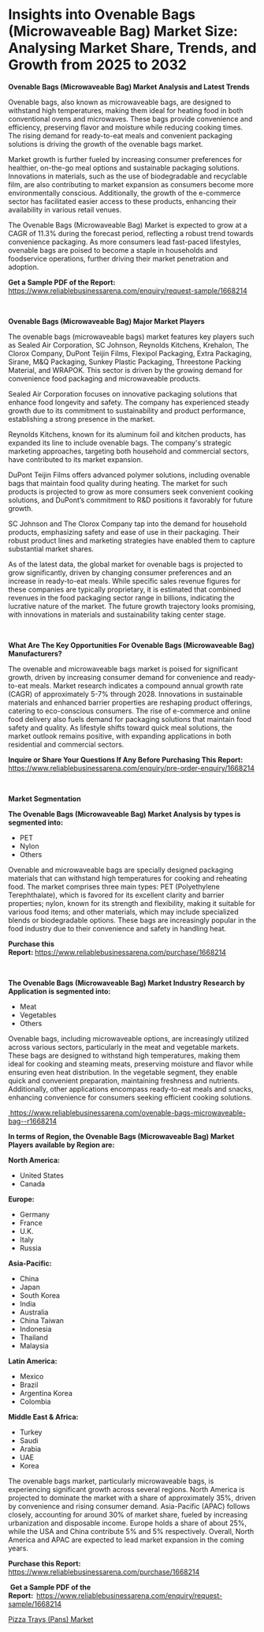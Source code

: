 <p><h1>Insights into Ovenable Bags (Microwaveable Bag) Market Size: Analysing Market Share, Trends, and Growth from 2025 to 2032</h1></p><p><strong>Ovenable Bags (Microwaveable Bag) Market Analysis and Latest Trends</strong></p>
<p><p>Ovenable bags, also known as microwaveable bags, are designed to withstand high temperatures, making them ideal for heating food in both conventional ovens and microwaves. These bags provide convenience and efficiency, preserving flavor and moisture while reducing cooking times. The rising demand for ready-to-eat meals and convenient packaging solutions is driving the growth of the ovenable bags market. </p><p>Market growth is further fueled by increasing consumer preferences for healthier, on-the-go meal options and sustainable packaging solutions. Innovations in materials, such as the use of biodegradable and recyclable film, are also contributing to market expansion as consumers become more environmentally conscious. Additionally, the growth of the e-commerce sector has facilitated easier access to these products, enhancing their availability in various retail venues.</p><p>The Ovenable Bags (Microwaveable Bag) Market is expected to grow at a CAGR of 11.3% during the forecast period, reflecting a robust trend towards convenience packaging. As more consumers lead fast-paced lifestyles, ovenable bags are poised to become a staple in households and foodservice operations, further driving their market penetration and adoption.</p></p>
<p><strong>Get a Sample PDF of the Report:&nbsp;</strong> <a href="https://www.reliablebusinessarena.com/enquiry/request-sample/1668214?utm_campaign=1948&utm_medium=2&utm_source=Github&utm_content=ia&utm_term=09022025&utm_id=ovenable-bags-microwaveable-bag">https://www.reliablebusinessarena.com/enquiry/request-sample/1668214</a></p>
<p>&nbsp;</p>
<p><strong>Ovenable Bags (Microwaveable Bag) Major Market Players</strong></p>
<p><p>The ovenable bags (microwaveable bags) market features key players such as Sealed Air Corporation, SC Johnson, Reynolds Kitchens, Krehalon, The Clorox Company, DuPont Teijin Films, Flexipol Packaging, Extra Packaging, Sirane, M&Q Packaging, Sunkey Plastic Packaging, Threestone Packing Material, and WRAPOK. This sector is driven by the growing demand for convenience food packaging and microwaveable products.</p><p>Sealed Air Corporation focuses on innovative packaging solutions that enhance food longevity and safety. The company has experienced steady growth due to its commitment to sustainability and product performance, establishing a strong presence in the market.</p><p>Reynolds Kitchens, known for its aluminum foil and kitchen products, has expanded its line to include ovenable bags. The company's strategic marketing approaches, targeting both household and commercial sectors, have contributed to its market expansion.</p><p>DuPont Teijin Films offers advanced polymer solutions, including ovenable bags that maintain food quality during heating. The market for such products is projected to grow as more consumers seek convenient cooking solutions, and DuPont’s commitment to R&D positions it favorably for future growth.</p><p>SC Johnson and The Clorox Company tap into the demand for household products, emphasizing safety and ease of use in their packaging. Their robust product lines and marketing strategies have enabled them to capture substantial market shares.</p><p>As of the latest data, the global market for ovenable bags is projected to grow significantly, driven by changing consumer preferences and an increase in ready-to-eat meals. While specific sales revenue figures for these companies are typically proprietary, it is estimated that combined revenues in the food packaging sector range in billions, indicating the lucrative nature of the market. The future growth trajectory looks promising, with innovations in materials and sustainability taking center stage.</p></p>
<p>&nbsp;</p>
<p><strong>What Are The Key Opportunities For Ovenable Bags (Microwaveable Bag) Manufacturers?</strong></p>
<p><p>The ovenable and microwaveable bags market is poised for significant growth, driven by increasing consumer demand for convenience and ready-to-eat meals. Market research indicates a compound annual growth rate (CAGR) of approximately 5-7% through 2028. Innovations in sustainable materials and enhanced barrier properties are reshaping product offerings, catering to eco-conscious consumers. The rise of e-commerce and online food delivery also fuels demand for packaging solutions that maintain food safety and quality. As lifestyle shifts toward quick meal solutions, the market outlook remains positive, with expanding applications in both residential and commercial sectors.</p></p>
<p><strong>Inquire or Share Your Questions If Any Before Purchasing This Report:</strong> <a href="https://www.reliablebusinessarena.com/enquiry/pre-order-enquiry/1668214?utm_campaign=1948&utm_medium=2&utm_source=Github&utm_content=ia&utm_term=09022025&utm_id=ovenable-bags-microwaveable-bag">https://www.reliablebusinessarena.com/enquiry/pre-order-enquiry/1668214</a></p>
<p>&nbsp;</p>
<p><strong>Market Segmentation</strong></p>
<p><strong>The Ovenable Bags (Microwaveable Bag) Market Analysis by types is segmented into:</strong></p>
<p><ul><li>PET</li><li>Nylon</li><li>Others</li></ul></p>
<p><p>Ovenable and microwaveable bags are specially designed packaging materials that can withstand high temperatures for cooking and reheating food. The market comprises three main types: PET (Polyethylene Terephthalate), which is favored for its excellent clarity and barrier properties; nylon, known for its strength and flexibility, making it suitable for various food items; and other materials, which may include specialized blends or biodegradable options. These bags are increasingly popular in the food industry due to their convenience and safety in handling heat.</p></p>
<p><strong>Purchase this Report:&nbsp;</strong><a href="https://www.reliablebusinessarena.com/purchase/1668214?utm_campaign=1948&utm_medium=2&utm_source=Github&utm_content=ia&utm_term=09022025&utm_id=ovenable-bags-microwaveable-bag">https://www.reliablebusinessarena.com/purchase/1668214</a></p>
<p>&nbsp;</p>
<p><strong>The Ovenable Bags (Microwaveable Bag) Market Industry Research by Application is segmented into:</strong></p>
<p><ul><li>Meat</li><li>Vegetables</li><li>Others</li></ul></p>
<p><p>Ovenable bags, including microwaveable options, are increasingly utilized across various sectors, particularly in the meat and vegetable markets. These bags are designed to withstand high temperatures, making them ideal for cooking and steaming meats, preserving moisture and flavor while ensuring even heat distribution. In the vegetable segment, they enable quick and convenient preparation, maintaining freshness and nutrients. Additionally, other applications encompass ready-to-eat meals and snacks, enhancing convenience for consumers seeking efficient cooking solutions.</p></p>
<p><a href="https://www.reliablebusinessarena.com/ovenable-bags-microwaveable-bag--r1668214?utm_campaign=1948&utm_medium=2&utm_source=Github&utm_content=ia&utm_term=09022025&utm_id=ovenable-bags-microwaveable-bag">&nbsp;https://www.reliablebusinessarena.com/ovenable-bags-microwaveable-bag--r1668214</a></p>
<p><strong>In terms of Region, the Ovenable Bags (Microwaveable Bag) Market Players available by Region are:</strong></p>
<p>
    <p> <strong> North America: </strong>
        <ul>
            <li>United States</li>
            <li>Canada</li>
        </ul>
        </p> 
    <p> <strong> Europe: </strong>
        <ul>
            <li>Germany</li>
            <li>France</li>
            <li>U.K.</li>
            <li>Italy</li>
            <li>Russia</li>
        </ul>
        </p> 
    <p> <strong> Asia-Pacific: </strong>
        <ul>
            <li>China</li>
            <li>Japan</li>
            <li>South Korea</li>
            <li>India</li>
            <li>Australia</li>
            <li>China Taiwan</li>
            <li>Indonesia</li>
            <li>Thailand</li>
            <li>Malaysia</li>
        </ul>
        </p> 
    <p> <strong> Latin America: </strong>
        <ul>
            <li>Mexico</li>
            <li>Brazil</li>
            <li>Argentina Korea</li>
            <li>Colombia</li>
        </ul>
        </p> 
    <p> <strong> Middle East & Africa: </strong>
        <ul>
            <li>Turkey</li>
            <li>Saudi</li>
            <li>Arabia</li>
            <li>UAE</li>
            <li>Korea</li>
        </ul>
    </p>
    </p>
<p><p>The ovenable bags market, particularly microwaveable bags, is experiencing significant growth across several regions. North America is projected to dominate the market with a share of approximately 35%, driven by convenience and rising consumer demand. Asia-Pacific (APAC) follows closely, accounting for around 30% of market share, fueled by increasing urbanization and disposable income. Europe holds a share of about 25%, while the USA and China contribute 5% and 5% respectively. Overall, North America and APAC are expected to lead market expansion in the coming years.</p></p>
<p><strong>Purchase this Report: </strong><a href="https://www.reliablebusinessarena.com/purchase/1668214?utm_campaign=1948&utm_medium=2&utm_source=Github&utm_content=ia&utm_term=09022025&utm_id=ovenable-bags-microwaveable-bag">https://www.reliablebusinessarena.com/purchase/1668214</a></p>
<p>&nbsp;<strong>Get a Sample PDF of the Report:&nbsp;&nbsp;</strong><a href="https://www.reliablebusinessarena.com/enquiry/request-sample/1668214?utm_campaign=1948&utm_medium=2&utm_source=Github&utm_content=ia&utm_term=09022025&utm_id=ovenable-bags-microwaveable-bag">https://www.reliablebusinessarena.com/enquiry/request-sample/1668214</a></p>
<p><strong></strong></p>
<p><p><a href="https://github.com/rahu1506/Market-Research-Report-List-6/blob/main/pizza-trays-pans-market.md?utm_campaign=1948&utm_medium=2&utm_source=Github&utm_content=ia&utm_term=09022025&utm_id=ovenable-bags-microwaveable-bag">Pizza Trays (Pans) Market</a></p></p>